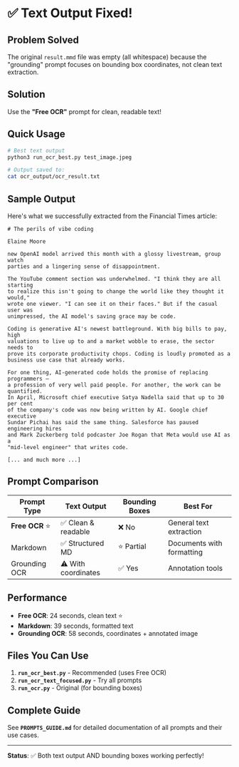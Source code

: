 # ✅ Text Output Fixed!

## Problem Solved

The original `result.mmd` file was empty (all whitespace) because the "grounding" prompt focuses on bounding box coordinates, not clean text extraction.

## Solution

Use the **"Free OCR"** prompt for clean, readable text!

## Quick Usage

```bash
# Best text output
python3 run_ocr_best.py test_image.jpeg

# Output saved to:
cat ocr_output/ocr_result.txt
```

## Sample Output

Here's what we successfully extracted from the Financial Times article:

```
# The perils of vibe coding

Elaine Moore

new OpenAI model arrived this month with a glossy livestream, group watch 
parties and a lingering sense of disappointment.

The YouTube comment section was underwhelmed. "I think they are all starting 
to realize this isn't going to change the world like they thought it would," 
wrote one viewer. "I can see it on their faces." But if the casual user was 
unimpressed, the AI model's saving grace may be code.

Coding is generative AI's newest battleground. With big bills to pay, high 
valuations to live up to and a market wobble to erase, the sector needs to 
prove its corporate productivity chops. Coding is loudly promoted as a 
business use case that already works.

For one thing, AI-generated code holds the promise of replacing programmers — 
a profession of very well paid people. For another, the work can be quantified. 
In April, Microsoft chief executive Satya Nadella said that up to 30 per cent 
of the company's code was now being written by AI. Google chief executive 
Sundar Pichai has said the same thing. Salesforce has paused engineering hires 
and Mark Zuckerberg told podcaster Joe Rogan that Meta would use AI as a 
"mid-level engineer" that writes code.

[... and much more ...]
```

## Prompt Comparison

| Prompt Type | Text Output | Bounding Boxes | Best For |
|-------------|-------------|----------------|----------|
| **Free OCR** ⭐ | ✅ Clean & readable | ❌ No | General text extraction |
| Markdown | ✅ Structured MD | ⭐ Partial | Documents with formatting |
| Grounding OCR | ⚠️ With coordinates | ✅ Yes | Annotation tools |

## Performance

- **Free OCR**: 24 seconds, clean text ⭐
- **Markdown**: 39 seconds, formatted text
- **Grounding OCR**: 58 seconds, coordinates + annotated image

## Files You Can Use

1. **`run_ocr_best.py`** - Recommended (uses Free OCR)
2. **`run_ocr_text_focused.py`** - Try all prompts
3. **`run_ocr.py`** - Original (for bounding boxes)

## Complete Guide

See **`PROMPTS_GUIDE.md`** for detailed documentation of all prompts and their use cases.

---

**Status**: ✅ Both text output AND bounding boxes working perfectly!
